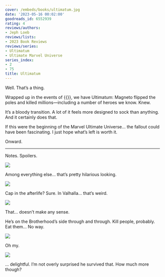 ```yaml
---
cover: /embeds/books/ultimatum.jpg
date: '2023-05-16 00:02:00'
goodreads_id: 6552939
rating: 4
reviews/authors:
- Jeph Loeb
reviews/lists:
- 2023 Book Reviews
reviews/series:
- Ultimatum
- Ultimate Marvel Universe
series_index:
- 2
- 75
title: Ultimatum
---
```

Well. That’s a thing. 

Wrapped up in the events of {{<crosslink text="Ultimate Spider-Man" title="Ultimate Spider-Man, Volume 22: Ultimatum">}}, we have Ultimatum: Magneto flipped the poles and killed millions—including a number of heroes we know. Knew. 

It’s a bloody transition. A lot of it feels more designed to sock than anything. And it certainly does that. 

If this were the beginning of the Marvel Ultimate Universe… the fallout could have been fascinating. I just hope what’s left is worth it. 

Onward. 

<!--more-->

---



Notes. Spoilers. 

![](/embeds/books/attachments/ultimatum-textbundle-fe1e8a.png)

Among everything else… that’s pretty hilarious looking. 

![](/embeds/books/attachments/ultimatum-textbundle-64c26b.png)

Cap in the afterlife? Sure. In Valhalla… that’s weird. 

![](/embeds/books/attachments/ultimatum-textbundle-c96de5.png)

That… doesn’t make any sense. 

He’s on the Brotherhood’s side through and through. Kill people, probably. Eat them… No way. 

![](/embeds/books/attachments/ultimatum-textbundle-ce3e67.png)

Oh my. 

![](/embeds/books/attachments/ultimatum-textbundle-0571a5.png)

… delightful. I’m not overly surprised he survived that. How much more though?
